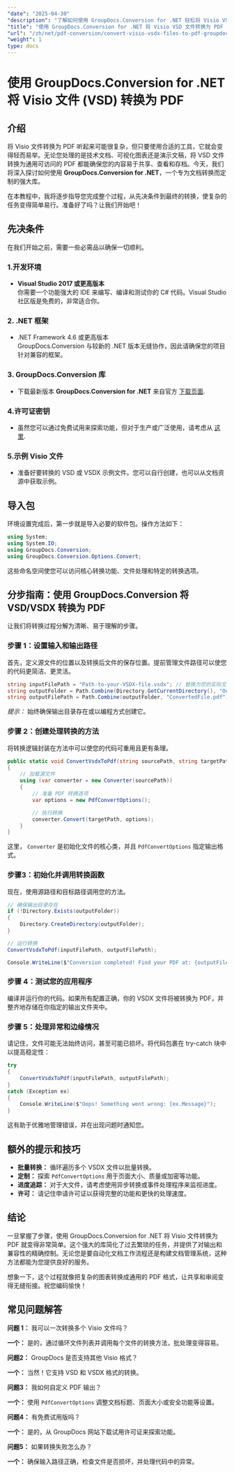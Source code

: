 ```yaml
---
"date": "2025-04-30"
"description": "了解如何使用 GroupDocs.Conversion for .NET 轻松将 Visio VSD 文件转换为 PDF。本指南涵盖安装、设置和实际用例。"
"title": "使用 GroupDocs.Conversion for .NET 将 Visio VSD 文件转换为 PDF 的综合指南"
"url": "/zh/net/pdf-conversion/convert-visio-vsdx-files-to-pdf-groupdocs-net/"
"weight": 1
type: docs
---
```

# 使用 GroupDocs.Conversion for .NET 将 Visio 文件 (VSD) 转换为 PDF

## 介绍

将 Visio 文件转换为 PDF 听起来可能很复杂，但只要使用合适的工具，它就会变得轻而易举。无论您处理的是技术文档、可视化图表还是演示文稿，将 VSD 文件转换为通用可访问的 PDF 都能确保您的内容易于共享、查看和存档。今天，我们将深入探讨如何使用 **GroupDocs.Conversion for .NET**，一个专为文档转换而定制的强大库。

在本教程中，我将逐步指导您完成整个过程，从先决条件到最终的转换，使复杂的任务变得简单易行。准备好了吗？让我们开始吧！

## 先决条件

在我们开始之前，需要一些必需品以确保一切顺利。

### 1.开发环境

- **Visual Studio 2017 或更高版本**  
你需要一个功能强大的 IDE 来编写、编译和测试你的 C# 代码。Visual Studio 社区版是免费的，非常适合你。

### 2. .NET 框架

- .NET Framework 4.6 或更高版本  
GroupDocs.Conversion 与较新的 .NET 版本无缝协作，因此请确保您的项目针对兼容的框架。

### 3. GroupDocs.Conversion 库

- 下载最新版本 **GroupDocs.Conversion for .NET** 来自官方 [下载页面](https://releases。groupdocs.com/conversion/net/).

### 4.许可证密钥

- 虽然您可以通过免费试用来探索功能，但对于生产或广泛使用，请考虑从 [这里](https://purchase。groupdocs.com/temporary-license/).

### 5.示例 Visio 文件

- 准备好要转换的 VSD 或 VSDX 示例文件。您可以自行创建，也可以从文档资源中获取示例。

## 导入包

环境设置完成后，第一步就是导入必要的软件包。操作方法如下：

```csharp
using System;
using System.IO;
using GroupDocs.Conversion;
using GroupDocs.Conversion.Options.Convert;
```

这些命名空间使您可以访问核心转换功能、文件处理和特定的转换选项。

## 分步指南：使用 GroupDocs.Conversion 将 VSD/VSDX 转换为 PDF

让我们将转换过程分解为清晰、易于理解的步骤。

### 步骤 1：设置输入和输出路径

首先，定义源文件的位置以及转换后文件的保存位置。提前管理文件路径可以使您的代码更简洁、更灵活。

```csharp
string inputFilePath = "Path-to-your-VSDX-file.vsdx"; // 替换为您的实际文件路径
string outputFolder = Path.Combine(Directory.GetCurrentDirectory(), "Output");
string outputFilePath = Path.Combine(outputFolder, "ConvertedFile.pdf");
```

*提示：* 始终确保输出目录存在或以编程方式创建它。

### 步骤 2：创建处理转换的方法

将转换逻辑封装在方法中可以使您的代码可重用且更有条理。

```csharp
public static void ConvertVsdxToPdf(string sourcePath, string targetPath)
{
    // 加载源文件
    using (var converter = new Converter(sourcePath))
    {
        // 准备 PDF 转换选项
        var options = new PdfConvertOptions();

        // 执行转换
        converter.Convert(targetPath, options);
    }
}
```

这里， `Converter` 是初始化文件的核心类，并且 `PdfConvertOptions` 指定输出格式。

### 步骤3：初始化并调用转换函数

现在，使用源路径和目标路径调用您的方法。

```csharp
// 确保输出目录存在
if (!Directory.Exists(outputFolder))
{
    Directory.CreateDirectory(outputFolder);
}

// 运行转换
ConvertVsdxToPdf(inputFilePath, outputFilePath);

Console.WriteLine($"Conversion completed! Find your PDF at: {outputFilePath}");
```

### 步骤 4：测试您的应用程序

编译并运行你的代码。如果所有配置正确，你的 VSDX 文件将被转换为 PDF，并整齐地存储在你指定的输出文件夹中。

### 步骤 5：处理异常和边缘情况

请记住，文件可能无法始终访问，甚至可能已损坏。将代码包裹在 try-catch 块中以提高稳定性：

```csharp
try
{
    ConvertVsdxToPdf(inputFilePath, outputFilePath);
}
catch (Exception ex)
{
    Console.WriteLine($"Oops! Something went wrong: {ex.Message}");
}
```

这有助于优雅地管理错误，并在出现问题时通知您。

## 额外的提示和技巧

- **批量转换：** 循环遍历多个 VSDX 文件以批量转换。
- **定制：** 探索 `PdfConvertOptions` 用于页面大小、质量或加密等功能。
- **进度追踪：** 对于大文件，请考虑使用异步转换或事件处理程序来监视进度。
- **许可：** 请记住申请许可证以获得完整的功能和更快的处理速度。

## 结论

一旦掌握了步骤，使用 GroupDocs.Conversion for .NET 将 Visio 文件转换为 PDF 就变得非常简单。这个强大的库简化了过去繁琐的任务，并提供了对输出和兼容性的精确控制。无论您是要自动化文档工作流程还是构建文档管理系统，这种方法都能为您提供良好的服务。

想象一下，这个过程就像把复杂的图表转换成通用的 PDF 格式，让共享和审阅变得无缝衔接。祝您编码愉快！

## 常见问题解答

**问题 1：** 我可以一次转换多个 Visio 文件吗？  

**一个：** 是的，通过循环文件列表并调用每个文件的转换方法，批处理变得容易。

**问题2：** GroupDocs 是否支持其他 Visio 格式？  

**一个：** 当然！它支持 VSD 和 VSDX 格式的转换。

**问题3：** 我如何自定义 PDF 输出？  

**一个：** 使用 `PdfConvertOptions` 调整文档标题、页面大小或安全功能等设置。

**问题4：** 有免费试用版吗？  

**一个：** 是的，从 GroupDocs 网站下载试用许可证来探索功能。

**问题5：** 如果转换失败怎么办？  

**一个：** 确保输入路径正确，检查文件是否损坏，并处理代码中的异常。